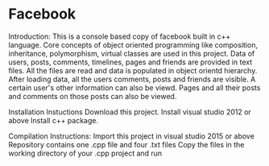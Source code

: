 # Facebook
Introduction:
This is a console based copy of facebook built in c++ language. Core concepts of object oriented programming like composition, inheritance, polymorphism, virtual classes are used in this project. Data of users, posts, comments, timelines, pages and friends are provided in text files. All the files are read and data is populated in object orientd hierarchy. After loading data, all the users comments, posts and friends are visible. A certain user's other information can also be viewd. Pages and all their posts and comments on those posts can also be viewed.

Installation Instuctions
Download this project.
Install visual studio 2012 or above
Install c++ package.

Compilation Instructions:
Import this project in visual studio 2015 or above
Repository contains one .cpp file and four .txt files
Copy the files in the working directory of your .cpp project and run
